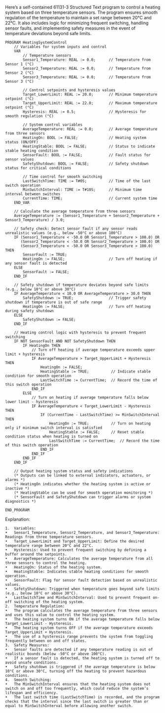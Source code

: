 Here’s a self-contained 61131-3 Structured Text program to control a heating system based on three temperature sensors. The program ensures smooth regulation of the temperature to maintain a set range between 20°C and 22°C. It also includes logic for minimizing frequent switching, handling sensor faults, and implementing safety measures in the event of temperature deviations beyond safe limits.

```
PROGRAM HeatingSystemControl
    // Variables for system inputs and control
    VAR
        // Temperature sensors
        Sensor1_Temperature: REAL := 0.0;      // Temperature from Sensor 1 (°C)
        Sensor2_Temperature: REAL := 0.0;      // Temperature from Sensor 2 (°C)
        Sensor3_Temperature: REAL := 0.0;      // Temperature from Sensor 3 (°C)

        // Control setpoints and hysteresis values
        Target_LowerLimit: REAL := 20.0;       // Minimum temperature setpoint (°C)
        Target_UpperLimit: REAL := 22.0;       // Maximum temperature setpoint (°C)
        Hysteresis: REAL := 0.5;               // Hysteresis for smooth regulation (°C)

        // System control variables
        AverageTemperature: REAL := 0.0;       // Average temperature from three sensors
        HeatingOn: BOOL := FALSE;              // Heating system status (ON/OFF)
        HeatingStable: BOOL := FALSE;          // Status to indicate stable heating condition
        SensorFault: BOOL := FALSE;            // Fault status for sensor values
        SafetyShutdown: BOOL := FALSE;         // Safety shutdown status for critical conditions

        // Time control for smooth switching
        LastSwitchTime: TIME := T#0S;          // Time of the last switch operation
        MinSwitchInterval: TIME := T#10S;      // Minimum time interval between switches
        CurrentTime: TIME;                     // Current system time
    END_VAR

    // Calculate the average temperature from three sensors
    AverageTemperature := (Sensor1_Temperature + Sensor2_Temperature + Sensor3_Temperature) / 3.0;

    // Safety check: Detect sensor fault if any sensor reads unrealistic values (e.g., below -50°C or above 100°C)
    IF (Sensor1_Temperature < -50.0 OR Sensor1_Temperature > 100.0) OR
       (Sensor2_Temperature < -50.0 OR Sensor2_Temperature > 100.0) OR
       (Sensor3_Temperature < -50.0 OR Sensor3_Temperature > 100.0) THEN
        SensorFault := TRUE;
        HeatingOn := FALSE;                    // Turn off heating if any sensor fault is detected
    ELSE
        SensorFault := FALSE;
    END_IF

    // Safety shutdown if temperature deviates beyond safe limits (e.g., below 10°C or above 30°C)
    IF AverageTemperature < 10.0 OR AverageTemperature > 30.0 THEN
        SafetyShutdown := TRUE;                // Trigger safety shutdown if temperature is out of safe range
        HeatingOn := FALSE;                    // Turn off heating during safety shutdown
    ELSE
        SafetyShutdown := FALSE;
    END_IF

    // Heating control logic with hysteresis to prevent frequent switching
    IF NOT SensorFault AND NOT SafetyShutdown THEN
        IF HeatingOn THEN
            // Turn off heating if average temperature exceeds upper limit + hysteresis
            IF AverageTemperature > Target_UpperLimit + Hysteresis THEN
                HeatingOn := FALSE;
                HeatingStable := TRUE;          // Indicate stable condition for smooth operation
                LastSwitchTime := CurrentTime;  // Record the time of this switch operation
            END_IF
        ELSE
            // Turn on heating if average temperature falls below lower limit - hysteresis
            IF AverageTemperature < Target_LowerLimit - Hysteresis THEN
                IF (CurrentTime - LastSwitchTime) >= MinSwitchInterval THEN
                    HeatingOn := TRUE;          // Turn on heating only if minimum switch interval is satisfied
                    HeatingStable := FALSE;     // Reset stable condition status when heating is turned on
                    LastSwitchTime := CurrentTime;  // Record the time of this switch operation
                END_IF
            END_IF
        END_IF
    END_IF

    // Output heating system status and safety indications
    (* Outputs can be linked to external indicators, actuators, or alarms *)
    (* HeatingOn indicates whether the heating system is active or inactive *)
    (* HeatingStable can be used for smooth operation monitoring *)
    (* SensorFault and SafetyShutdown can trigger alarms or system diagnostics *)

END_PROGRAM
```
Explanation:

	1.	Variables:
	•	Sensor1_Temperature, Sensor2_Temperature, and Sensor3_Temperature: Readings from three temperature sensors.
	•	Target_LowerLimit and Target_UpperLimit: Define the desired temperature range between 20°C and 22°C.
	•	Hysteresis: Used to prevent frequent switching by defining a buffer around the setpoints.
	•	AverageTemperature: Calculates the average temperature from all three sensors to control the heating.
	•	HeatingOn: Status of the heating system.
	•	HeatingStable: Indicates stable heating conditions for smooth operation.
	•	SensorFault: Flag for sensor fault detection based on unrealistic values.
	•	SafetyShutdown: Triggered when temperature goes beyond safe limits (e.g., below 10°C or above 30°C).
	•	LastSwitchTime and MinSwitchInterval: Used to prevent frequent on-off switching of the heating system.
	2.	Temperature Regulation:
	•	The program calculates the average temperature from three sensors and uses this value to control the heating system.
	•	The heating system turns ON if the average temperature falls below Target_LowerLimit - Hysteresis.
	•	The heating system turns OFF if the average temperature exceeds Target_UpperLimit + Hysteresis.
	•	The use of a hysteresis range prevents the system from toggling frequently between on and off states.
	3.	Safety Measures:
	•	Sensor faults are detected if any temperature reading is out of realistic bounds (below -50°C or above 100°C).
	•	If a sensor fault is detected, the heating system is turned off to avoid unsafe conditions.
	•	Safety shutdown is triggered if the average temperature is below 10°C or above 30°C, turning off the heating to prevent hazardous conditions.
	4.	Smooth Switching:
	•	The MinSwitchInterval ensures that the heating system does not switch on and off too frequently, which could reduce the system’s lifespan and efficiency.
	•	The last switch time (LastSwitchTime) is recorded, and the program checks that the interval since the last switch is greater than or equal to MinSwitchInterval before allowing another switch.

